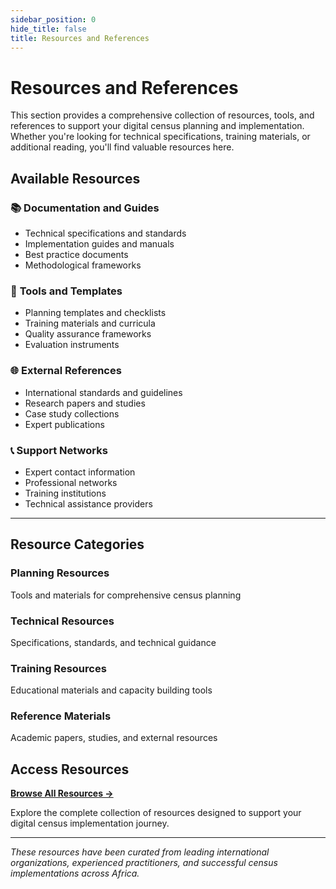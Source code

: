 ```yaml
---
sidebar_position: 0
hide_title: false
title: Resources and References
---
```


# Resources and References

This section provides a comprehensive collection of resources, tools, and references to support your digital census planning and implementation. Whether you're looking for technical specifications, training materials, or additional reading, you'll find valuable resources here.

## Available Resources

### 📚 **Documentation and Guides**
- Technical specifications and standards
- Implementation guides and manuals
- Best practice documents
- Methodological frameworks

### 🔧 **Tools and Templates**
- Planning templates and checklists
- Training materials and curricula
- Quality assurance frameworks
- Evaluation instruments

### 🌐 **External References**
- International standards and guidelines
- Research papers and studies
- Case study collections
- Expert publications

### 📞 **Support Networks**
- Expert contact information
- Professional networks
- Training institutions
- Technical assistance providers

---

## Resource Categories

### Planning Resources
Tools and materials for comprehensive census planning

### Technical Resources
Specifications, standards, and technical guidance

### Training Resources
Educational materials and capacity building tools

### Reference Materials
Academic papers, studies, and external resources

## Access Resources

**[Browse All Resources →](/docs/resources/ch1)**

Explore the complete collection of resources designed to support your digital census implementation journey.

---

*These resources have been curated from leading international organizations, experienced practitioners, and successful census implementations across Africa.* 